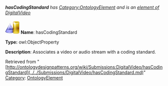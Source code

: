 ___hasCodingStandard__ has [Category:OntologyElement](../../Category/OntologyElement.md "Category:OntologyElement") and is an [element of](../../Property/ElementOf.md "Property:ElementOf") [DigitalVideo](../../Submissions/DigitalVideo.md "Submissions:DigitalVideo")_


  




[![ObjectProperty](../../images/thumb/c/c3/ObjectProperty.gif/45px-ObjectProperty.gif)](../../Image/ObjectProperty.gif.md "ObjectProperty")
__Name__: hasCodingStandard 


__Type:__ owl:ObjectProperty 


__Description__: Associates a video or audio stream with a coding standard. 





Retrieved from "[http://ontologydesignpatterns.org/wiki/Submissions:DigitalVideo/hasCodingStandard](../../Submissions/DigitalVideo/hasCodingStandard.md)"
 [Category](http://ontologydesignpatterns.org/wiki/Special:Categories "Special:Categories"): [OntologyElement](../../Category/OntologyElement.md "Category:OntologyElement")